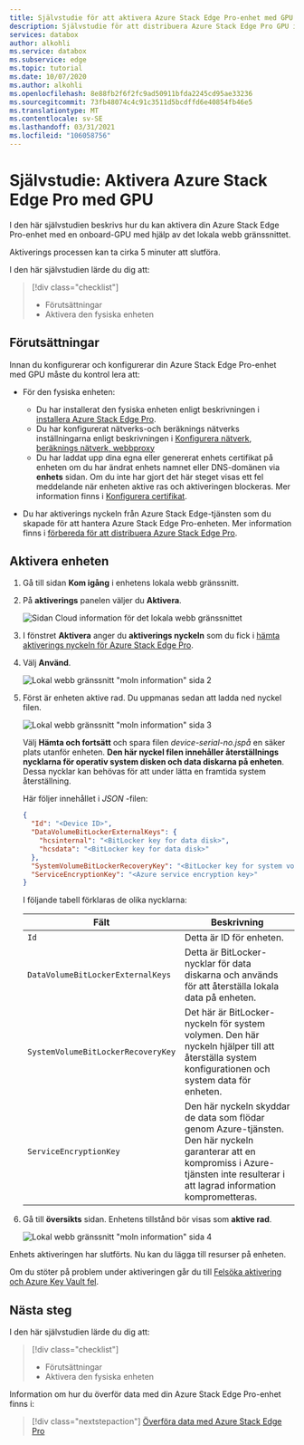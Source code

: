 ```yaml
---
title: Självstudie för att aktivera Azure Stack Edge Pro-enhet med GPU i Azure Portal | Microsoft Docs
description: Självstudie för att distribuera Azure Stack Edge Pro GPU instruerar dig att aktivera den fysiska enheten.
services: databox
author: alkohli
ms.service: databox
ms.subservice: edge
ms.topic: tutorial
ms.date: 10/07/2020
ms.author: alkohli
ms.openlocfilehash: 8e88fb2f6f2fc9ad50911bfda2245cd95ae33236
ms.sourcegitcommit: 73fb48074c4c91c3511d5bcdffd6e40854fb46e5
ms.translationtype: MT
ms.contentlocale: sv-SE
ms.lasthandoff: 03/31/2021
ms.locfileid: "106058756"
---
```

# <a name="tutorial-activate-azure-stack-edge-pro-with-gpu"></a>Självstudie: Aktivera Azure Stack Edge Pro med GPU

I den här självstudien beskrivs hur du kan aktivera din Azure Stack Edge Pro-enhet med en onboard-GPU med hjälp av det lokala webb gränssnittet.

Aktiverings processen kan ta cirka 5 minuter att slutföra.

I den här självstudien lärde du dig att:

> [!div class="checklist"]
> * Förutsättningar
> * Aktivera den fysiska enheten

## <a name="prerequisites"></a>Förutsättningar

Innan du konfigurerar och konfigurerar din Azure Stack Edge Pro-enhet med GPU måste du kontrol lera att:

* För den fysiska enheten: 
    
    - Du har installerat den fysiska enheten enligt beskrivningen i [installera Azure Stack Edge Pro](azure-stack-edge-gpu-deploy-install.md).
    - Du har konfigurerat nätverks-och beräknings nätverks inställningarna enligt beskrivningen i [Konfigurera nätverk, beräknings nätverk, webbproxy](azure-stack-edge-gpu-deploy-configure-network-compute-web-proxy.md)
    - Du har laddat upp dina egna eller genererat enhets certifikat på enheten om du har ändrat enhets namnet eller DNS-domänen via **enhets** sidan. Om du inte har gjort det här steget visas ett fel meddelande när enheten aktive ras och aktiveringen blockeras. Mer information finns i [Konfigurera certifikat](azure-stack-edge-gpu-deploy-configure-certificates.md).
    
* Du har aktiverings nyckeln från Azure Stack Edge-tjänsten som du skapade för att hantera Azure Stack Edge Pro-enheten. Mer information finns i [förbereda för att distribuera Azure Stack Edge Pro](azure-stack-edge-gpu-deploy-prep.md).


## <a name="activate-the-device"></a>Aktivera enheten

1. Gå till sidan **Kom igång** i enhetens lokala webb gränssnitt.
2. På **aktiverings** panelen väljer du **Aktivera**. 

    ![Sidan Cloud information för det lokala webb gränssnittet](./media/azure-stack-edge-gpu-deploy-activate/activate-1.png)
    
3. I fönstret **Aktivera** anger du **aktiverings nyckeln** som du fick i [hämta aktiverings nyckeln för Azure Stack Edge Pro](azure-stack-edge-gpu-deploy-prep.md#get-the-activation-key).

4. Välj **Använd**.

    ![Lokal webb gränssnitt "moln information" sida 2](./media/azure-stack-edge-gpu-deploy-activate/activate-2.png)


5. Först är enheten aktive rad. Du uppmanas sedan att ladda ned nyckel filen.
    
    ![Lokal webb gränssnitt "moln information" sida 3](./media/azure-stack-edge-gpu-deploy-activate/activate-3.png)
    
    Välj **Hämta och fortsätt** och spara filen *device-serial-no.jspå* en säker plats utanför enheten. **Den här nyckel filen innehåller återställnings nycklarna för operativ system disken och data diskarna på enheten**. Dessa nycklar kan behövas för att under lätta en framtida system återställning.

    Här följer innehållet i *JSON* -filen:

        
    ```json
    {
      "Id": "<Device ID>",
      "DataVolumeBitLockerExternalKeys": {
        "hcsinternal": "<BitLocker key for data disk>",
        "hcsdata": "<BitLocker key for data disk>"
      },
      "SystemVolumeBitLockerRecoveryKey": "<BitLocker key for system volume>",
      "ServiceEncryptionKey": "<Azure service encryption key>"
    }
    ```
        
 
    I följande tabell förklaras de olika nycklarna:
    
    |Fält  |Beskrivning  |
    |---------|---------|
    |`Id`    | Detta är ID för enheten.        |
    |`DataVolumeBitLockerExternalKeys`|Detta är BitLocker-nycklar för data diskarna och används för att återställa lokala data på enheten.|
    |`SystemVolumeBitLockerRecoveryKey`| Det här är BitLocker-nyckeln för system volymen. Den här nyckeln hjälper till att återställa system konfigurationen och system data för enheten. |
    |`ServiceEncryptionKey`| Den här nyckeln skyddar de data som flödar genom Azure-tjänsten. Den här nyckeln garanterar att en kompromiss i Azure-tjänsten inte resulterar i att lagrad information komprometteras. |

6. Gå till **översikts** sidan. Enhetens tillstånd bör visas som **aktive rad**.

    ![Lokal webb gränssnitt "moln information" sida 4](./media/azure-stack-edge-gpu-deploy-activate/activate-4.png)
 
Enhets aktiveringen har slutförts. Nu kan du lägga till resurser på enheten.

Om du stöter på problem under aktiveringen går du till [Felsöka aktivering och Azure Key Vault fel](azure-stack-edge-gpu-troubleshoot-activation.md#activation-errors).

## <a name="next-steps"></a>Nästa steg

I den här självstudien lärde du dig att:

> [!div class="checklist"]
> * Förutsättningar
> * Aktivera den fysiska enheten

Information om hur du överför data med din Azure Stack Edge Pro-enhet finns i:

> [!div class="nextstepaction"]
> [Överföra data med Azure Stack Edge Pro](./azure-stack-edge-gpu-deploy-add-shares.md)